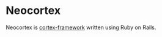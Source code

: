 Neocortex
=========

Neocortex is [cortex-framework] written using Ruby on Rails.

[cortex-framework]: https://bitbucket.org/talentsolutions/cortex-framework
